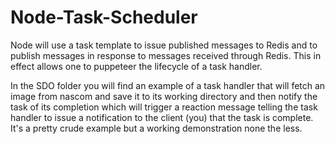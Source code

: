 Node-Task-Scheduler
===================

Node will use a task template to issue published messages to Redis and to publish messages in response to messages received through Redis. This in effect allows one to puppeteer the lifecycle of a task handler.



In the SDO folder you will find an example of a task handler that will fetch an image from nascom and save it to its working directory and then notify the task of its completion which will trigger a reaction message telling the task handler to issue a notification to the client (you) that the task is complete. It's a pretty crude example but a working demonstration none the less.